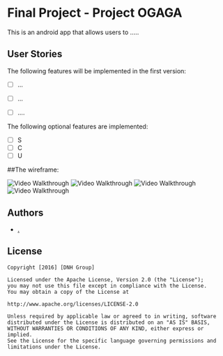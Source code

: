 # Final Project - Project OGAGA

This is an android app that allows users to .....

## User Stories

The following features will be implemented in the first version:

* [ ]	...
* [ ]	...
* [ ] ....
 

The following optional features are implemented:
* [ ]	S
* [ ]	C
* [ ]	U

##The wireframe:

<img src='' title='Image 1' width='' alt='Video Walkthrough' />

<img src='' title='Image 2' width='' alt='Video Walkthrough' />

<img src='http://i.imgur.com/07aeReo33.png' title='Image 3' width='' alt='Video Walkthrough' />

<img src='http://i.imgur.com/Ky5AMk533.png' title='Image 4' width='' alt='Video Walkthrough' />

## Authors

* [.](https://github.com/carot264)

## License

    Copyright [2016] [DNH Group]

    Licensed under the Apache License, Version 2.0 (the "License");
    you may not use this file except in compliance with the License.
    You may obtain a copy of the License at

    http://www.apache.org/licenses/LICENSE-2.0

    Unless required by applicable law or agreed to in writing, software
    distributed under the License is distributed on an "AS IS" BASIS,
    WITHOUT WARRANTIES OR CONDITIONS OF ANY KIND, either express or implied.
    See the License for the specific language governing permissions and
    limitations under the License.



